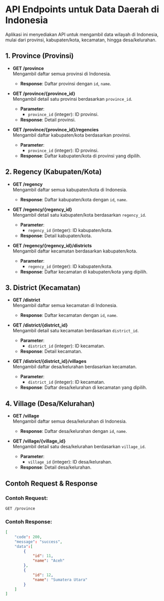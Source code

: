 <!-- <p align="center"><a href="https://laravel.com" target="_blank"><img src="https://raw.githubusercontent.com/laravel/art/master/logo-lockup/5%20SVG/2%20CMYK/1%20Full%20Color/laravel-logolockup-cmyk-red.svg" width="400" alt="Laravel Logo"></a></p>

<p align="center">
<a href="https://github.com/laravel/framework/actions"><img src="https://github.com/laravel/framework/workflows/tests/badge.svg" alt="Build Status"></a>
<a href="https://packagist.org/packages/laravel/framework"><img src="https://img.shields.io/packagist/dt/laravel/framework" alt="Total Downloads"></a>
<a href="https://packagist.org/packages/laravel/framework"><img src="https://img.shields.io/packagist/v/laravel/framework" alt="Latest Stable Version"></a>
<a href="https://packagist.org/packages/laravel/framework"><img src="https://img.shields.io/packagist/l/laravel/framework" alt="License"></a>
</p>

## About Laravel

Laravel is a web application framework with expressive, elegant syntax. We believe development must be an enjoyable and creative experience to be truly fulfilling. Laravel takes the pain out of development by easing common tasks used in many web projects, such as:

- [Simple, fast routing engine](https://laravel.com/docs/routing).
- [Powerful dependency injection container](https://laravel.com/docs/container).
- Multiple back-ends for [session](https://laravel.com/docs/session) and [cache](https://laravel.com/docs/cache) storage.
- Expressive, intuitive [database ORM](https://laravel.com/docs/eloquent).
- Database agnostic [schema migrations](https://laravel.com/docs/migrations).
- [Robust background job processing](https://laravel.com/docs/queues).
- [Real-time event broadcasting](https://laravel.com/docs/broadcasting).

Laravel is accessible, powerful, and provides tools required for large, robust applications.

## Learning Laravel

Laravel has the most extensive and thorough [documentation](https://laravel.com/docs) and video tutorial library of all modern web application frameworks, making it a breeze to get started with the framework.

You may also try the [Laravel Bootcamp](https://bootcamp.laravel.com), where you will be guided through building a modern Laravel application from scratch.

If you don't feel like reading, [Laracasts](https://laracasts.com) can help. Laracasts contains thousands of video tutorials on a range of topics including Laravel, modern PHP, unit testing, and JavaScript. Boost your skills by digging into our comprehensive video library.

## Laravel Sponsors

We would like to extend our thanks to the following sponsors for funding Laravel development. If you are interested in becoming a sponsor, please visit the [Laravel Partners program](https://partners.laravel.com).

### Premium Partners

- **[Vehikl](https://vehikl.com/)**
- **[Tighten Co.](https://tighten.co)**
- **[WebReinvent](https://webreinvent.com/)**
- **[Kirschbaum Development Group](https://kirschbaumdevelopment.com)**
- **[64 Robots](https://64robots.com)**
- **[Curotec](https://www.curotec.com/services/technologies/laravel/)**
- **[Cyber-Duck](https://cyber-duck.co.uk)**
- **[DevSquad](https://devsquad.com/hire-laravel-developers)**
- **[Jump24](https://jump24.co.uk)**
- **[Redberry](https://redberry.international/laravel/)**
- **[Active Logic](https://activelogic.com)**
- **[byte5](https://byte5.de)**
- **[OP.GG](https://op.gg)**

## Contributing

Thank you for considering contributing to the Laravel framework! The contribution guide can be found in the [Laravel documentation](https://laravel.com/docs/contributions).

## Code of Conduct

In order to ensure that the Laravel community is welcoming to all, please review and abide by the [Code of Conduct](https://laravel.com/docs/contributions#code-of-conduct).

## Security Vulnerabilities

If you discover a security vulnerability within Laravel, please send an e-mail to Taylor Otwell via [taylor@laravel.com](mailto:taylor@laravel.com). All security vulnerabilities will be promptly addressed.

## License

The Laravel framework is open-sourced software licensed under the [MIT license](https://opensource.org/licenses/MIT). -->

# API Endpoints untuk Data Daerah di Indonesia

Aplikasi ini menyediakan API untuk mengambil data wilayah di Indonesia, mulai dari provinsi, kabupaten/kota, kecamatan, hingga desa/kelurahan.

## 1. Province (Provinsi)

-   **GET /province**  
    Mengambil daftar semua provinsi di Indonesia.

    -   **Response**: Daftar provinsi dengan `id`, `name`.

-   **GET /province/{province_id}**  
    Mengambil detail satu provinsi berdasarkan `province_id`.

    -   **Parameter**:
        -   `province_id` (integer): ID provinsi.
    -   **Response**: Detail provinsi.

-   **GET /province/{province_id}/regencies**  
    Mengambil daftar kabupaten/kota berdasarkan provinsi.
    -   **Parameter**:
        -   `province_id` (integer): ID provinsi.
    -   **Response**: Daftar kabupaten/kota di provinsi yang dipilih.

## 2. Regency (Kabupaten/Kota)

-   **GET /regency**  
    Mengambil daftar semua kabupaten/kota di Indonesia.

    -   **Response**: Daftar kabupaten/kota dengan `id`, `name`.

-   **GET /regency/{regency_id}**  
    Mengambil detail satu kabupaten/kota berdasarkan `regency_id`.

    -   **Parameter**:
        -   `regency_id` (integer): ID kabupaten/kota.
    -   **Response**: Detail kabupaten/kota.

-   **GET /regency/{regency_id}/districts**  
    Mengambil daftar kecamatan berdasarkan kabupaten/kota.
    -   **Parameter**:
        -   `regency_id` (integer): ID kabupaten/kota.
    -   **Response**: Daftar kecamatan di kabupaten/kota yang dipilih.

## 3. District (Kecamatan)

-   **GET /district**  
    Mengambil daftar semua kecamatan di Indonesia.

    -   **Response**: Daftar kecamatan dengan `id`, `name`.

-   **GET /district/{district_id}**  
    Mengambil detail satu kecamatan berdasarkan `district_id`.

    -   **Parameter**:
        -   `district_id` (integer): ID kecamatan.
    -   **Response**: Detail kecamatan.

-   **GET /district/{district_id}/villages**  
    Mengambil daftar desa/kelurahan berdasarkan kecamatan.
    -   **Parameter**:
        -   `district_id` (integer): ID kecamatan.
    -   **Response**: Daftar desa/kelurahan di kecamatan yang dipilih.

## 4. Village (Desa/Kelurahan)

-   **GET /village**  
    Mengambil daftar semua desa/kelurahan di Indonesia.

    -   **Response**: Daftar desa/kelurahan dengan `id`, `name`.

-   **GET /village/{village_id}**  
    Mengambil detail satu desa/kelurahan berdasarkan `village_id`.
    -   **Parameter**:
        -   `village_id` (integer): ID desa/kelurahan.
    -   **Response**: Detail desa/kelurahan.

## Contoh Request & Response

### Contoh Request:

```bash
GET /province
```

### Contoh Response:

```json
[
    "code": 200,
    "message": "success",
    "data":[
        {
            "id": 11,
            "name": "Aceh"
        },
        {
            "id": 12,
            "name": "Sumatera Utara"
        }
    ]
]
```
